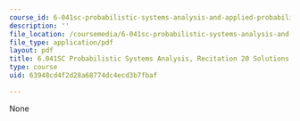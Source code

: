 ```yaml
---
course_id: 6-041sc-probabilistic-systems-analysis-and-applied-probability-fall-2013
description: ''
file_location: /coursemedia/6-041sc-probabilistic-systems-analysis-and-applied-probability-fall-2013/63948cd4f2d28a68774dc4ecd3b7fbaf_MIT6_041SCF13_rec20_sol.pdf
file_type: application/pdf
layout: pdf
title: 6.041SC Probabilistic Systems Analysis, Recitation 20 Solutions
type: course
uid: 63948cd4f2d28a68774dc4ecd3b7fbaf

---
```

None